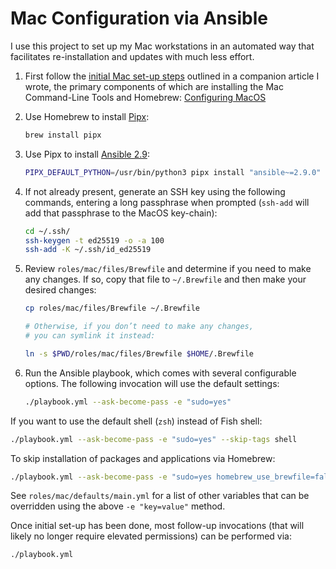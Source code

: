 Mac Configuration via Ansible
=============================

I use this project to set up my Mac workstations in an automated way that facilitates re-installation and updates with much less effort.

1. First follow the [initial Mac set-up steps](https://hackercodex.com/guide/mac-development-configuration/) outlined in a companion article I wrote, the primary components of which are installing the Mac Command-Line Tools and Homebrew: [Configuring MacOS](https://hackercodex.com/guide/mac-development-configuration/)

2. Use Homebrew to install [Pipx](https://pypa.github.io/pipx/):

    ```sh
    brew install pipx
    ```

3. Use Pipx to install [Ansible 2.9](https://docs.ansible.com/ansible/2.9/):

    ```sh
    PIPX_DEFAULT_PYTHON=/usr/bin/python3 pipx install "ansible~=2.9.0"
    ```

4. If not already present, generate an SSH key using the following commands, entering a long passphrase when prompted (`ssh-add` will add that passphrase to the MacOS key-chain):

    ```sh
    cd ~/.ssh/
    ssh-keygen -t ed25519 -o -a 100
    ssh-add -K ~/.ssh/id_ed25519
    ```

5. Review `roles/mac/files/Brewfile` and determine if you need to make any changes. If so, copy that file to `~/.Brewfile` and then make your desired changes:

    ```sh
    cp roles/mac/files/Brewfile ~/.Brewfile

    # Otherwise, if you don’t need to make any changes,
    # you can symlink it instead:

    ln -s $PWD/roles/mac/files/Brewfile $HOME/.Brewfile
    ```

6. Run the Ansible playbook, which comes with several configurable options. The following invocation will use the default settings:

    ```sh
    ./playbook.yml --ask-become-pass -e "sudo=yes"
    ```

If you want to use the default shell (`zsh`) instead of Fish shell:

```sh
./playbook.yml --ask-become-pass -e "sudo=yes" --skip-tags shell
```

To skip installation of packages and applications via Homebrew:

```sh
./playbook.yml --ask-become-pass -e "sudo=yes homebrew_use_brewfile=false"
```

See `roles/mac/defaults/main.yml` for a list of other variables that can be overridden using the above `-e "key=value"` method.

Once initial set-up has been done, most follow-up invocations (that will likely no longer require elevated permissions) can be performed via:

    ./playbook.yml
